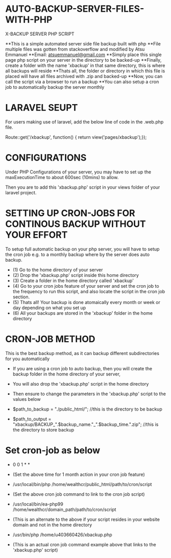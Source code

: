 AUTO-BACKUP-SERVER-FILES-WITH-PHP
===================================
X-BACKUP SERVER PHP SCRIPT

**This is a simple automated server side file backup built with php
**File multiple files was gotten from stackoverflow and modified by Atsu Emmanuel
**Email: atsuemmanuel@gmail.com 
**Simply place this single page php script on your server in the directory to be backed-up
**Finally, create a folder with the name 'xbackup' in that same directory, this is where all backups will reside
**Thats all, the folder or directory in which this file is placed will have all files archived with .zip and backed-up 
**Now, you can call the script via a browser to run a backup
**You can also setup a cron job to automatically backup the server monthly

LARAVEL SEUPT
=================
For users making use of laravel, add the below line of code in the .web.php file.

Route::get('/xbackup', function() { return view('pages/xbackup');});


CONFIGURATIONS
=================
Under PHP Configurations of your server, you may have to set up the maxExecutionTime to about 600sec (10mins) to allow.

Then you are to add this 'xbackup.php' script in your views folder of your laravel project.


SETTING UP CRON-JOBS FOR CONTINOUS BACKUP WITHOUT YOUR EFFORT
==============================================================
To setup full automatic backup on your php server, you will have to setup the cron job e.g. to a monthly backup where by the server does auto backup.

- (1) Go to the home directory of your server
- (2) Drop the 'xbackup.php' script inside this home directory
- (3) Create a folder in the home directory called 'xbackup'
- (4) Go to your cron jobs feature of your server and set the cron job to the frequency to run this script, and also locate the script in the cron job section.
- (5) Thats all! Your backup is done atomaically every month or week or day depending on what you set up
- (6) All your backups are stored in the 'xbackup' folder in the home directory

CRON-JOB METHOD
==================
This is the best backup method, as it can backup different subdirectories for you automatically
- If you are using a cron job to auto backup, then you will create the backup folder in the home directory of your server,
- You will also drop the 'xbackup.php' script in the home directory
- Then ensure to change the parameters in the 'xbackup.php' script to the values below

- $path_to_backup = "./public_html/"; //this is the directory to be backup
- $path_to_output = "xbackup/BACKUP_".$backup_name."_".$backup_time.".zip"; //this is the directory to store backup


Set cron-job as below 
=======================

- 0 0 1 * *	  
- (Set the above time for 1 month action in your cron job feature)


- /usr/local/bin/php /home/wealthcr/public_html/path/to/cron/script
- (Set the above cron job command to link to the cron job script)

- /usr/local/bin/ea-php99 /home/wealthcr/domain_path/path/to/cron/script
- (This is an alternate to the above if your script resides in your website domain and not in the home directory

- /usr/bin/php /home/u403660426/xbackup.php
- (This is an actual cron job command example above that links to the 'xbackup.php' script)








